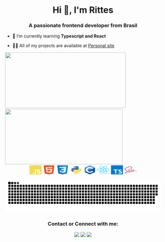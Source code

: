 <h1 align="center">Hi 👋, I'm Rittes</h1>
<h3 align="center">A passionate frontend developer from Brasil</h3>

- 🌱 I’m currently learning **Typescript and React**

- 👨‍💻 All of my projects are available at [Personal site](https://lrittes.netlify.app)

<div style="display: flex;">
<div>
  <img height="180em" width="390em" src="https://github-readme-stats.vercel.app/api?username=LRittes&show_icons=true&theme=merko&include_all_commits=true&count_private=true"/>
  <img height="180em" width="380em" src="https://github-readme-stats.vercel.app/api/top-langs/?username=LRittes&layout=compact&langs_count=16&theme=merko"/>
<div>
<div style="display: inline_block;" align = "center">
  <img align="center" alt="Rittes-Js" height="30" width="40" src="https://raw.githubusercontent.com/devicons/devicon/master/icons/javascript/javascript-plain.svg">
  <img align="center" alt="Rittes-HTML" height="30" width="40" src="https://raw.githubusercontent.com/devicons/devicon/master/icons/html5/html5-original.svg">
  <img align="center" alt="Rittes-CSS" height="30" width="40" src="https://raw.githubusercontent.com/devicons/devicon/master/icons/css3/css3-original.svg">
  <img align="center" alt="Rittes-Python" height="30" width="40" src="https://raw.githubusercontent.com/devicons/devicon/master/icons/python/python-original.svg">
  <img align="center" alt="Rittes-C" height="30" width="40" src="https://raw.githubusercontent.com/devicons/devicon/master/icons/c/c-original.svg">
  <img align="center" alt="Rittes-react" height="30" width="40" src="https://raw.githubusercontent.com/devicons/devicon/master/icons/react/react-original.svg">
  <img align="center" alt="Rittes-typescript" height="30" width="40" src="https://raw.githubusercontent.com/devicons/devicon/master/icons/typescript/typescript-original.svg">
  <img align="center" alt="Rittes-sass" height="30" width="40" src="https://raw.githubusercontent.com/devicons/devicon/master/icons/sass/sass-original.svg">
<div> 
<div>                                                                                                                                                  
  

  ![Snake animation](https://github.com/LRittes/LRittes/blob/output/github-contribution-grid-snake.svg)

</div>

  <h3 align="center">Contact or Connect with me:</h3>
<a href="https://instagram.com/l.rittes" target="_blank"><img src="https://img.shields.io/badge/-Instagram-%23E4405F?style=for-the-badge&logo=instagram&logoColor=white" target="_blank"></a>
  <a href = "mailto: leandro_rittes@hotmail.com"><img src="https://img.shields.io/badge/-hotmail-%23333?style=for-the-badge&logo=hotmail&logoColor=white" target="_blank"></a>
  <a href="https://www.linkedin.com/in/leandro-rittes-3ab095138/" target="_blank"><img src="https://img.shields.io/badge/-LinkedIn-%230077B5?style=for-the-badge&logo=linkedin&logoColor=white" target="_blank"></a> 
